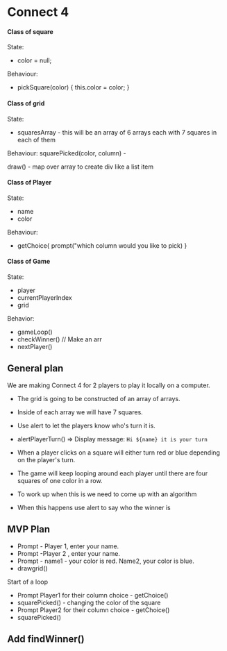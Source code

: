 # Connect 4

#### Class of square

State:

- color = null;

Behaviour:

- pickSquare(color) {
  this.color = color;
  }

#### Class of grid

State:

- squaresArray - this will be an array of 6 arrays each with 7 squares in each of them

Behaviour:
squarePicked(color, column) -

draw() - map over array to create div like a list item

#### Class of Player

State:

- name
- color

Behaviour:

- getChoice{
  prompt("which column would you like to pick)
  }

#### Class of Game

State:

- player
- currentPlayerIndex
- grid

Behavior:

- gameLoop()
- checkWinner()
  // Make an arr
- nextPlayer()

## General plan

We are making Connect 4 for 2 players to play it locally on a computer.

- The grid is going to be constructed of an array of arrays.
- Inside of each array we will have 7 squares.
- Use alert to let the players know who's turn it is.
- alertPlayerTurn() => Display message: `Hi ${name} it is your turn`

- When a player clicks on a square will either turn red or blue depending on the player's turn.
- The game will keep looping around each player until there are four squares of one color in a row.
- To work up when this is we need to come up with an algorithm
- When this happens use alert to say who the winner is

## MVP Plan

- Prompt - Player 1, enter your name.
- Prompt -Player 2 , enter your name.
- Prompt - name1 - your color is red. Name2, your color is blue.
- drawgrid()

Start of a loop

- Prompt Player1 for their column choice - getChoice()
- squarePicked() - changing the color of the square
- Prompt Player2 for their column choice - getChoice()
- squarePicked()

## Add findWinner()
